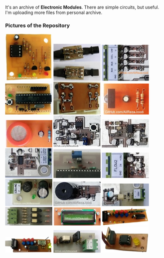It's an archive of **Electronic Modules**. There are simple circuits, but useful. I'm uploading more files from personal archive. 

### Pictures of the Repository
![](EEPROM_AT24Cx/Pictures/Album.jpg?raw=true)
![](Sensor_LM35_R-C%20Damper/Pictures/Album.jpg?raw=true)
![](MCU_AI/Pictures/Album.jpg?raw=true)
![](MCU_AVR_ATmega328/Pictures/Album.jpg?raw=true)
![](Protective_IGBT%20Gate/Pictures/Album.jpg?raw=true)
![](Module_IR/Pictures/Album.jpg?raw=true)
![](Sensor_MQ/Pictures/Album.jpg?raw=true)
![](MCU_WatchDog/Pictures/Album.jpg?raw=true)
![](Converter_Frequency%20to%20Voltage/Pictures/Album.jpg?raw=true)
![](Converter_Voltage%20to%20Current/Pictures/Album.jpg?raw=true)
![](Power%20Supply_Reference%20Voltage_LM336/Pictures/Album.jpg?raw=true)
![](Detector_Water%20Flow/Pictures/Album.jpg?raw=true)
![](Power%20Supply_Rectifier/Pictures/Album.jpg?raw=true)
![](Driver_Buzzer/Pictures/Album.jpg?raw=true)
![](Detector_AC%20Voltage/Pictures/Album.jpg?raw=true)
![](Detector_Zero%20Crossing/Pictures/Album.jpg?raw=true)
![](Display_LCD16x2/Pictures/Album.jpg?raw=true)
![](Module_RF_ASK_Receiver_RR3-XXX/Pictures/Album.jpg?raw=true)
![](Module_RF_ASK_Transmitter_TX-13952/Pictures/Album.jpg?raw=true)
![](Driver_Thyristor_TLP521/Pictures/Album.jpg?raw=true)
![](Driver_Triac_MOC3021/Pictures/Album.jpg?raw=true)

